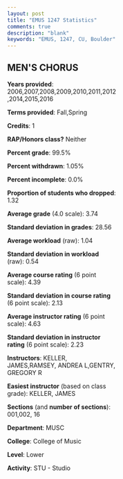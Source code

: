 ```yaml
---
layout: post
title: "EMUS 1247 Statistics"
comments: true
description: "blank"
keywords: "EMUS, 1247, CU, Boulder"
--- 
```

<head>
<script src="https://ajax.googleapis.com/ajax/libs/jquery/2.1.3/jquery.min.js"></script>
<script src="https://dl.dropboxusercontent.com/s/pc42nxpaw1ea4o9/highcharts.js?dl=0"></script>
<!-- <script src="../assets/js/highcharts.js"></script> -->
<style type="text/css">@font-face {
	font-family: "Bebas Neue";
	src: url(https://www.filehosting.org/file/details/544349/BebasNeue%20Regular.otf) format("opentype");
	}
	h1.Bebas { 
		font-family: "Bebas Neue", Verdana, Tahoma;
	}
</style>
</head>
<body>
	<div id="container" style="float: right; width: 45%; height: 88%; margin-left: 2.5%; margin-right: 2.5%;"></div>
	<script language="JavaScript">
		$(document).ready(function() {
		var chart = {type: 'column'};
		var title = {text: 'Grade Distribution'};
		var xAxis = {categories: ['A','B','C','D','F'],crosshair: true};
		var yAxis = {min: 0,title: {text: 'Percentage'}};
		var tooltip = {headerFormat: '<center><b><span style="font-size:20px">{point.key}</span></b></center>',
		               pointFormat: '<td style="padding:0"><b>{point.y:.1f}%</b></td>',
		               footerFormat: '</table>',shared: true,useHTML: true};
		var plotOptions = {column: {pointPadding: 0.0,borderWidth: 0}};  
		var credits = {enabled: false};var series= [{name: 'Percent',data: [88.84,4.91,0.89,1.79,3.57,]}];
		var json = {};
		json.chart = chart;
		json.title = title;
		json.tooltip = tooltip;
		json.xAxis = xAxis;
		json.yAxis = yAxis;  
		json.series = series;
		json.plotOptions = plotOptions;  
		json.credits = credits;
		$('#container').highcharts(json);
	});
	</script>
</body>
			   
## MEN'S CHORUS

**Years provided**: 2006,2007,2008,2009,2010,2011,2012,2014,2015,2016

**Terms provided**: Fall,Spring

**Credits**: 1

**RAP/Honors class?** Neither

**Percent grade**: 99.5%

**Percent withdrawn**: 1.05%

**Percent incomplete**: 0.0%

**Proportion of students who dropped**: 1.32

**Average grade** (4.0 scale): 3.74

**Standard deviation in grades**: 28.56

**Average workload** (raw): 1.04

**Standard deviation in workload** (raw): 0.54

**Average course rating** (6 point scale): 4.39

**Standard deviation in course rating** (6 point scale): 2.13

**Average instructor rating** (6 point scale): 4.63

**Standard deviation in instructor rating** (6 point scale): 2.23

**Instructors**: KELLER, JAMES,RAMSEY, ANDREA L,GENTRY, GREGORY R

**Easiest instructor** (based on class grade): KELLER, JAMES

**Sections** (and **number of sections**): 001,002, 16

**Department**: MUSC

**College**: College of Music

**Level**: Lower

**Activity**: STU - Studio